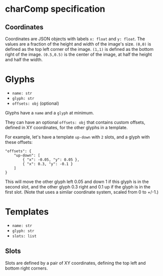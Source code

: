 # charComp specification

## Coordinates

Coordinates are JSON objects with labels `x: float` and `y: float`. The values are a fraction of the height and width of the image's size.
`(0,0)` is defined as the top left corner of the image. `(1,1)` is defined as the bottom right of the image. `(0.5,0.5)` is the center of the image, at half the height and half the width.

# Glyphs

* `name: str`
* `glyph: str`
* `offsets: obj` (optional)

Glyphs have a `name` and a `glyph` at minimum.

They can have an optional `offsets: obj` that contains custom offsets, defined in XY coordinates, for the other glyphs in a template.

For example, let's have a template `up-down` with `2` slots, and a glyph with these offsets:
```
"offsets": {
    "up-down": [
        { "x": -0.05, "y": 0.05 },
        { "x": 0.3, "y": -0.1 }
    ]
}
```
This will move the other glyph left 0.05 and down 1 if this glyph is in the second slot, and the other glyph 0.3 right and 0.1 up if the glyph is in the first slot. (Note that uses a similar coordinate system, scaled from 0 to +/-1.)

# Templates

* `name: str`
* `glyph: str`
* `slots: list`

## Slots

Slots are defined by a pair of XY coordinates, defining the top left and bottom right corners.